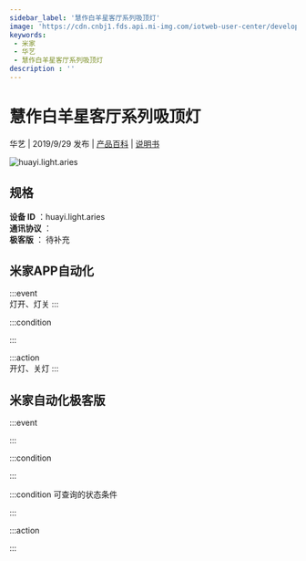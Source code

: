 ```yaml
---
sidebar_label: '慧作白羊星客厅系列吸顶灯'
image: 'https://cdn.cnbj1.fds.api.mi-img.com/iotweb-user-center/developer_1679047615200F2lZSSdY.png?GalaxyAccessKeyId=AKVGLQWBOVIRQ3XLEW&Expires=9223372036854775807&Signature=L2ps/bH3ccxYtQssZLsXGYTVOOA='
keywords: 
 - 米家
 - 华艺
 - 慧作白羊星客厅系列吸顶灯
description : ''
---
```

# 慧作白羊星客厅系列吸顶灯

华艺 | 2019/9/29 发布 | [产品百科](https://home.mi.com/webapp/content/baike/product/index.html?model=huayi.light.aries/) | [说明书](https://home.mi.com/views/introduction.html?model=huayi.light.aries&region=cn)

![huayi.light.aries](https://cdn.cnbj1.fds.api.mi-img.com/iotweb-user-center/developer_1679047615200F2lZSSdY.png?GalaxyAccessKeyId=AKVGLQWBOVIRQ3XLEW&Expires=9223372036854775807&Signature=L2ps/bH3ccxYtQssZLsXGYTVOOA=)

## 规格  
> 
**设备 ID** ：huayi.light.aries  
**通讯协议** ：  
**极客版**  ： 待补充 


## 米家APP自动化  

:::event  
灯开、灯关
:::

:::condition  

:::

:::action   
开灯、关灯
:::

## 米家自动化极客版  

:::event  

:::

:::condition  

:::

:::condition 可查询的状态条件  

:::

:::action  

:::

        

